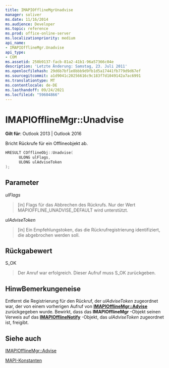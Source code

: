 ```yaml
---
title: IMAPIOfflineMgrUnadvise
manager: soliver
ms.date: 11/16/2014
ms.audience: Developer
ms.topic: reference
ms.prod: office-online-server
ms.localizationpriority: medium
api_name:
- IMAPIOfflineMgr.Unadvise
api_type:
- COM
ms.assetid: 250b9137-facb-81a2-41b1-96a57366c04e
description: 'Letzte Änderung: Samstag, 23. Juli 2011'
ms.openlocfilehash: 29d6b7bf1e8bbb9d9fb1d5a17441fb779d9d67ef
ms.sourcegitcommit: a1d9041c20256616c9c183f7d1049142a7ac6991
ms.translationtype: MT
ms.contentlocale: de-DE
ms.lasthandoff: 09/24/2021
ms.locfileid: "59604866"
---
```

# <a name="imapiofflinemgrunadvise"></a>IMAPIOfflineMgr::Unadvise

  
  
**Gilt für**: Outlook 2013 | Outlook 2016 
  
Bricht Rückrufe für ein Offlineobjekt ab.
  
```cpp
HRESULT COfflineObj::Unadvise( 
      ULONG ulFlags, 
      ULONG ulAdviseToken 
);
```

## <a name="parameters"></a>Parameter

 _ulFlags_
  
> [in] Flags für das Abbrechen des Rückrufs. Nur der Wert MAPIOFFLINE_UNADVISE_DEFAULT wird unterstützt.
    
 _ulAdviseToken_
  
> [in] Ein Empfehlungstoken, das die Rückrufregistrierung identifiziert, die abgebrochen werden soll. 
    
## <a name="return-value"></a>Rückgabewert

S_OK
  
> Der Anruf war erfolgreich. Dieser Aufruf muss S_OK zurückgeben.
    
## <a name="remarks"></a>HinwBemerkungeneise

Entfernt die Registrierung für den Rückruf, der  *ulAdviseToken*  zugeordnet war, der von einem vorherigen Aufruf von **[IMAPIOfflineMgr::Advise](imapiofflinemgr-advise.md)** zurückgegeben wurde. Bewirkt, dass das **IMAPIOfflineMgr** -Objekt seinen Verweis auf das **[IMAPIOfflineNotify](imapiofflinenotifyiunknown.md)** -Objekt, das  *ulAdviseToken*  zugeordnet ist, freigibt. 
  
## <a name="see-also"></a>Siehe auch



[IMAPIOfflineMgr::Advise](imapiofflinemgr-advise.md)


[MAPI-Konstanten](mapi-constants.md)

